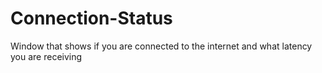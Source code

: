 # Connection-Status
Window that shows if you are connected to the internet and what latency you are receiving
